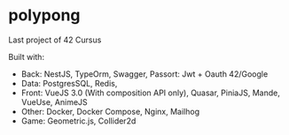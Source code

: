 # polypong

Last project of 42 Cursus

Built with:
  - Back: NestJS, TypeOrm, Swagger, Passort: Jwt + Oauth 42/Google
  - Data: PostgresSQL, Redis,
  - Front: VueJS 3.0 (With composition API only), Quasar, PiniaJS, Mande, VueUse, AnimeJS
  - Other: Docker, Docker Compose, Nginx, Mailhog
  - Game: Geometric.js, Collider2d

